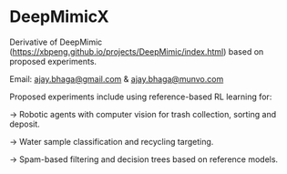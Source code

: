 # DeepMimicX
Derivative of DeepMimic (https://xbpeng.github.io/projects/DeepMimic/index.html) based on proposed experiments.

Email: ajay.bhaga@gmail.com & ajay.bhaga@munvo.com

Proposed experiments include using reference-based RL learning for:

-> Robotic agents with computer vision for trash collection, sorting and deposit.

-> Water sample classification and recycling targeting.

-> Spam-based filtering and decision trees based on reference models.
